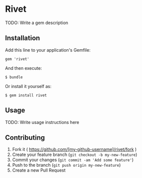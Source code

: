 # Rivet

TODO: Write a gem description

## Installation

Add this line to your application's Gemfile:

    gem 'rivet'

And then execute:

    $ bundle

Or install it yourself as:

    $ gem install rivet

## Usage

TODO: Write usage instructions here

## Contributing

1. Fork it ( https://github.com/[my-github-username]/rivet/fork )
2. Create your feature branch (`git checkout -b my-new-feature`)
3. Commit your changes (`git commit -am 'Add some feature'`)
4. Push to the branch (`git push origin my-new-feature`)
5. Create a new Pull Request
